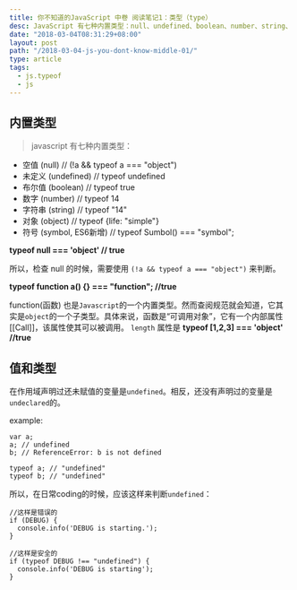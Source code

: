 ```yaml
---
title: 你不知道的JavaScript 中卷 阅读笔记1：类型（type）
desc: JavaScript 有七种内置类型：null、undefined、boolean、number、string、object 和 symbol，可以使用 typeof 运算符来查看。
date: "2018-03-04T08:31:29+08:00"
layout: post
path: "/2018-03-04-js-you-dont-know-middle-01/"
type: article
tags:
  - js.typeof
  - js
---
```


## 内置类型

> javascript 有七种内置类型：

+ 空值 (null) // (!a && typeof a === "object")
+ 未定义 (undefined) // typeof undefined
+ 布尔值 (boolean) // typeof true
+ 数字 (number) // typeof 14
+ 字符串 (string) // typeof "14"
+ 对象 (object) // typeof {life: "simple"}
+ 符号 (symbol, ES6新增) // typeof  Sumbol() === "symbol";

**typeof null === 'object' // true**

所以，检查 null 的时候，需要使用 `(!a && typeof a === "object")` 来判断。

**typeof function a() {} === "function"; //true**

function(函数) 也是`Javascript`的一个内置类型。然而查阅规范就会知道，它其实是`object`的一个子类型。具体来说，函数是“可调用对象”，它有一个内部属性[[Call]]，该属性使其可以被调用。
`length` 属性是
**typeof [1,2,3] === 'object' //true**

## 值和类型

在作用域声明过还未赋值的变量是`undefined`。相反，还没有声明过的变量是`undeclared`的。

example:

```
var a;
a; // undefined
b; // ReferenceError: b is not defined

typeof a; // "undefined"
typeof b; // "undefined"
```

所以，在日常coding的时候，应该这样来判断`undefined`：

```
//这样是错误的
if (DEBUG) {
  console.info('DEBUG is starting.');
}

//这样是安全的
if (typeof DEBUG !== "undefined") {
  console.info('DEBUG is starting');
}
```






